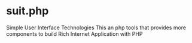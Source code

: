 # suit.php
Simple User Interface Technologies
This an php tools that provides more components to build Rich Internet Application with PHP
